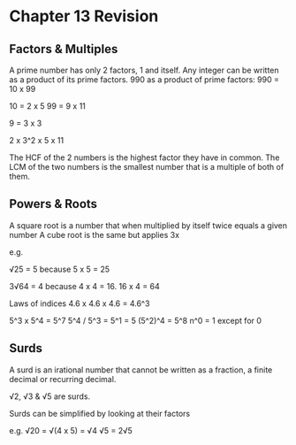 # Chapter 13 Revision

## Factors & Multiples

A prime number has only 2 factors, 1 and itself.
Any integer can be written as a product of its prime factors.
990 as a product of prime factors:
990 = 10 x 99

10 = 2 x 5
99 = 9 x 11

9 = 3 x 3

2 x 3^2 x 5 x 11


The HCF of the 2 numbers is the highest factor they have in common.
The LCM of the two numbers is the smallest number that is a multiple of both of them.

## Powers & Roots

A square root is a number that when multiplied by itself twice equals a given number
A cube root is the same but applies 3x

e.g.

√25 = 5 because 5 x 5 = 25

3√64 = 4 because 4 x 4 = 16. 16 x 4 = 64

Laws of indices
4.6 x 4.6 x 4.6 = 4.6^3

5^3 x 5^4 = 5^7
5^4 / 5^3 = 5^1 = 5
(5^2)^4 = 5^8
n^0 = 1 except for 0

## Surds

A surd is an irational number that cannot be written as a fraction, a finite decimal or recurring decimal.

√2, √3 & √5 are surds.

Surds can be simplified by looking at their factors

e.g. √20 = √(4 x 5) = √4 √5 = 2√5
